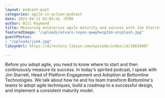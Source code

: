 ```yaml
---
layout: podcast-post
categories: agile-in-action-podcast
date: 2021-04-13 01:03:41 -0700
author: Bill Raymond
title: Measuring enterprise agile maturity and success with Jim Starrett at Bottomline
featuredImage: "/uploads/alvaro-reyes-qwwphwip31m-unsplash.jpg"
guestPhotos:
- "/uploads/jim4.jpg"
libsynUrl: https://directory.libsyn.com/episode/index/id/18639497

---
```

Before you adopt agile, you need to know where to start and then continuously measure its success. In today's spirited podcast, I speak with Jim Starrett, Head of Platform Engagement and Adoption at Bottomline Technologies. We talk about how he and his team transform Bottomline's teams to adopt agile techniques, build a roadmap to a successful design, and implement a consistent maturity model.